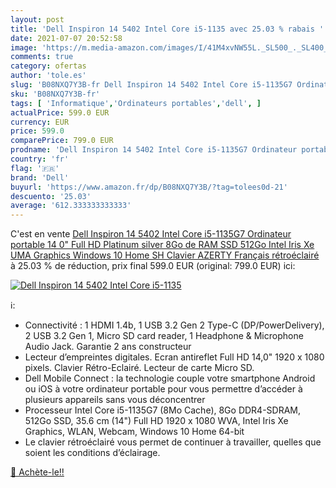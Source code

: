 ```yaml
---
layout: post
title: 'Dell Inspiron 14 5402 Intel Core i5-1135 avec 25.03 % rabais '
date: 2021-07-07 20:52:58
image: 'https://m.media-amazon.com/images/I/41M4xvNW55L._SL500_._SL400_.jpg'
comments: true
category: ofertas
author: 'tole.es'
slug: 'B08NXQ7Y3B-fr Dell Inspiron 14 5402 Intel Core i5-1135G7 Ordinateur...'
sku: 'B08NXQ7Y3B-fr'
tags: [ 'Informatique','Ordinateurs portables','dell', ]
actualPrice: 599.0 EUR
currency: EUR
price: 599.0
comparePrice: 799.0 EUR
prodname: 'Dell Inspiron 14 5402 Intel Core i5-1135G7 Ordinateur portable 14 0" Full HD Platinum silver 8Go de RAM SSD 512Go Intel Iris Xe UMA Graphics Windows 10 Home SH Clavier AZERTY Français rétroéclairé'
country: 'fr'
flag: '🇫🇷'
brand: 'Dell'
buyurl: 'https://www.amazon.fr/dp/B08NXQ7Y3B/?tag=tolees0d-21'
descuento: '25.03'
average: '612.333333333333'
---
```


C'est en vente [Dell Inspiron 14 5402 Intel Core i5-1135G7 Ordinateur portable 14 0" Full HD Platinum silver 8Go de RAM SSD 512Go Intel Iris Xe UMA Graphics Windows 10 Home SH Clavier AZERTY Français rétroéclairé](https://www.amazon.fr/dp/B08NXQ7Y3B/?tag=tolees0d-21)  à  25.03 % de réduction, prix final  599.0 EUR (original: 799.0 EUR) ici:

[![Dell Inspiron 14 5402 Intel Core i5-1135](https://m.media-amazon.com/images/I/41M4xvNW55L._SL500_._SL400_.jpg)](https://www.amazon.fr/dp/B08NXQ7Y3B/?tag=tolees0d-21)

ℹ️:

- Connectivité : 1 HDMI 1.4b, 1 USB 3.2 Gen 2 Type-C (DP/PowerDelivery), 2 USB 3.2 Gen 1, Micro SD card reader, 1 Headphone & Microphone Audio Jack. Garantie 2 ans constructeur
- Lecteur d’empreintes digitales. Ecran antireflet Full HD 14,0" 1920 x 1080 pixels. Clavier Rétro-Eclairé. Lecteur de carte Micro SD.
- Dell Mobile Connect : la technologie couple votre smartphone Android ou iOS à votre ordinateur portable pour vous permettre d’accéder à plusieurs appareils sans vous déconcentrer
- Processeur Intel Core i5-1135G7 (8Mo Cache), 8Go DDR4-SDRAM, 512Go SSD, 35.6 cm (14") Full HD 1920 x 1080 WVA, Intel Iris Xe Graphics, WLAN, Webcam, Windows 10 Home 64-bit
- Le clavier rétroéclairé vous permet de continuer à travailler, quelles que soient les conditions d’éclairage.

[🛒 Achète-le!!](https://www.amazon.fr/dp/B08NXQ7Y3B/?tag=tolees0d-21)
